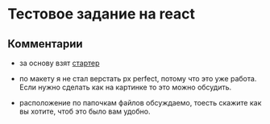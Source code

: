 # Тестовое задание на react 

## Комментарии

* за основу взят [стартер](https://github.com/drminnaar/react-redux-starter)
* по макету я не стал верстать px perfect, потому что это уже работа. Если нужно сделать как на картинке то это можно обсудить. 

* расположение по папочкам файлов обсуждаемо, тоесть скажите как вы хотите, чтоб это было вам удобно.

